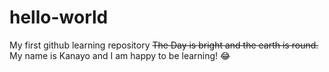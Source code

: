 # hello-world
My first github learning repository
~~The Day is bright and the earth is round.~~
My name is Kanayo and I am happy to be learning! :joy:
